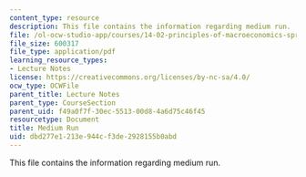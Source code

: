 ```yaml
---
content_type: resource
description: This file contains the information regarding medium run.
file: /ol-ocw-studio-app/courses/14-02-principles-of-macroeconomics-spring-2014/dbd277e1213e944cf3de2928155b0abd_MIT14_02S14_med_run.pdf
file_size: 600317
file_type: application/pdf
learning_resource_types:
- Lecture Notes
license: https://creativecommons.org/licenses/by-nc-sa/4.0/
ocw_type: OCWFile
parent_title: Lecture Notes
parent_type: CourseSection
parent_uid: f49a0f7f-30ec-5513-00d8-4a6d75c46f45
resourcetype: Document
title: Medium Run
uid: dbd277e1-213e-944c-f3de-2928155b0abd
---
```

This file contains the information regarding medium run.